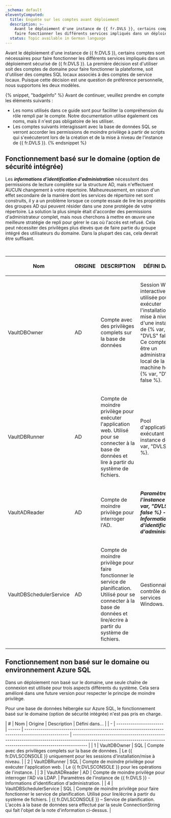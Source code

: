 ```yaml
---
_schema: default
eleventyComputed:
  title: Enquête sur les comptes avant déploiement
  description: >-
    Avant le déploiement d'une instance de {{ fr.DVLS }}, certains comptes sont nécessaires pour
    faire fonctionner les différents services impliqués dans un déploiement sécurisé de {{ fr.DVLS }}.
  status: Topic available in German language
---
```

Avant le déploiement d'une instance de {{ fr.DVLS }}, certains comptes sont nécessaires pour faire fonctionner les différents services impliqués dans un déploiement sécurisé de {{ fr.DVLS }}. La première décision est d'utiliser soit des comptes de domaine pour faire fonctionner la plateforme, soit d'utiliser des comptes SQL locaux associés à des comptes de service locaux. Puisque cette décision est une question de préférence personnelle, nous supportons les deux modèles.

{% snippet, "badgeInfo" %}
Avant de continuer, veuillez prendre en compte les éléments suivants :
* Les noms utilisés dans ce guide sont pour faciliter la compréhension du rôle rempli par le compte. Notre documentation utilise également ces noms, mais il n'est pas obligatoire de les utiliser.
* Les comptes suivants interagissant avec la base de données SQL se verront accorder les permissions de moindre privilège à partir de scripts qui s'exécuteront lors de la création et de la mise à niveau de l'instance de {{ fr.DVLS }}.
{% endsnippet %}

## Fonctionnement basé sur le domaine (option de sécurité intégrée)

Les ***informations d'identification d'administration*** nécessitent des permissions de lecture complète sur la structure AD, mais n'effectuent AUCUN changement à votre répertoire. Malheureusement, en raison d'un effet secondaire de la manière dont les services de répertoire net sont construits, il y a un problème lorsque ce compte essaie de lire les propriétés des groupes AD qui peuvent résider dans une zone protégée de votre répertoire. La solution la plus simple était d'accorder des permissions d'administrateur complet, mais nous cherchons à mettre en œuvre une meilleure stratégie de repli pour gérer le cas où l'accès est refusé. Cela peut nécessiter des privilèges plus élevés que de faire partie du groupe intégré des utilisateurs du domaine. Dans la plupart des cas, cela devrait être suffisant.

&nbsp;

<table><thead><tr><th><p>Nom</p></th><th><p>ORIGINE</p></th><th><p>DESCRIPTION</p></th><th><p>DÉFINI DANS...</p></th></tr></thead><tbody><tr><td><p>VaultDBOwner</p></td><td><p>AD</p></td><td><p>Compte avec des privilèges complets sur la base de données</p></td><td><p>Session Windows interactive utilisée pour exécuter l'installation/la mise à niveau d'une instance de {% var, "DVLS" false %}. Ce compte doit être un administrateur local de la machine hôte de {% var, "DVLS" false %}.</p></td></tr><tr><td><p>VaultDBRunner</p></td><td><p>AD</p></td><td><p>Compte de moindre privilège pour exécuter l'application web. Utilisé pour se connecter à la base de données et lire à partir du système de fichiers.</p></td><td><p>Pool d'applications IIS exécutant une instance de {% var, "DVLS" false %}.</p></td></tr><tr><td><p>VaultADReader</p></td><td><p>AD</p></td><td><p>Compte de moindre privilège pour interroger l'AD.</p></td><td><p><em><strong>Paramètres de l'instance de {% var, "DVLS" false %} - Informations d'identification d'administration.</strong></em></p></td></tr><tr><td><p>VaultDBSchedulerService<br /></p></td><td><p>AD</p></td><td><p>Compte de moindre privilège pour faire fonctionner le service de planification. Utilisé pour se connecter à la base de données et lire/écrire à partir du système de fichiers.</p></td><td><p>Gestionnaire de contrôle des services Windows.</p></td></tr></tbody></table>

## Fonctionnement non basé sur le domaine ou environnement Azure SQL

Dans un déploiement non basé sur le domaine, une seule chaîne de connexion est utilisée pour trois aspects différents du système. Cela sera amélioré dans une future version pour respecter le principe de moindre privilège.

Pour une base de données hébergée sur Azure SQL, le fonctionnement basé sur le domaine (option de sécurité intégrée) n'est pas pris en charge.

\| \# \| Nom \| Origine \| Description \| Défini dans... \| \| - \| ----------------------- \| ------ \| --------------------------------------------------------------------------------------------------- \| ------------------------------------------------------------------------------------------------------------------------------------------------------------------- \| \| 1 \| VaultDBOwner \| SQL \| Compte avec des privilèges complets sur la base de données. \| Le {{ fr.DVLSCONSOLE }} uniquement pour les sessions d'installation/mise à niveau. \| \| 2 \| VaultDBRunner \| SQL \| Compte de moindre privilège pour exécuter l'application web. \| Le {{ fr.DVLSCONSOLE }} pour les opérations de l'instance. \| \| 3 \| VaultADReader \| AD \| Compte de moindre privilège pour interroger l'AD via LDAP. \| Paramètres de l'instance de {{ fr.DVLS }} - Informations d'identification d'administration. \| \| 4 \| VaultDBSchedulerService \| SQL \| Compte de moindre privilège pour faire fonctionner le service de planification. Utilisé pour lire/écrire à partir du système de fichiers. \| {{ fr.DVLSCONSOLE }} – Service de planification. L'accès à la base de données sera effectué par la seule ConnectionString qui fait l'objet de la note d'information ci-dessus. \|
